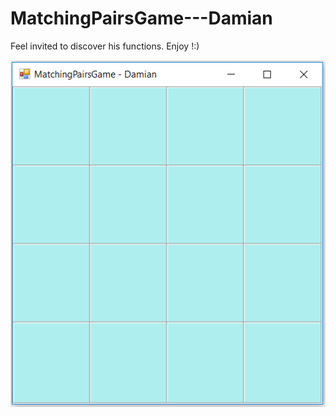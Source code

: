 # MatchingPairsGame---Damian
Feel invited to discover his functions. Enjoy !:)

![](images/MatchingPairsGame%20-%20Damian.PNG)
